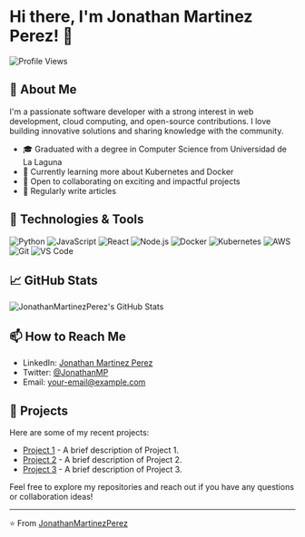 # Hi there, I'm Jonathan Martinez Perez! 👋

![Profile Views](https://komarev.com/ghpvc/?username=JonathanMartinezPerez&color=blue)

## 🚀 About Me

I'm a passionate software developer with a strong interest in web development, cloud computing, and open-source contributions. I love building innovative solutions and sharing knowledge with the community.

- 🎓 Graduated with a degree in Computer Science from Universidad de La Laguna
- 🌱 Currently learning more about Kubernetes and Docker
- 👯 Open to collaborating on exciting and impactful projects
- 📝 Regularly write articles

## 🔧 Technologies & Tools

![Python](https://img.shields.io/badge/-Python-333333?style=flat&logo=python)
![JavaScript](https://img.shields.io/badge/-JavaScript-333333?style=flat&logo=javascript)
![React](https://img.shields.io/badge/-React-333333?style=flat&logo=react)
![Node.js](https://img.shields.io/badge/-Node.js-333333?style=flat&logo=node.js)
![Docker](https://img.shields.io/badge/-Docker-333333?style=flat&logo=docker)
![Kubernetes](https://img.shields.io/badge/-Kubernetes-333333?style=flat&logo=kubernetes)
![AWS](https://img.shields.io/badge/-AWS-333333?style=flat&logo=amazon-aws)
![Git](https://img.shields.io/badge/-Git-333333?style=flat&logo=git)
![VS Code](https://img.shields.io/badge/-VS%20Code-333333?style=flat&logo=visual-studio-code)

## 📈 GitHub Stats

![JonathanMartinezPerez's GitHub Stats](https://github-readme-stats.vercel.app/api?username=JonathanMartinezPerez&show_icons=true&theme=radical)

## 📫 How to Reach Me

- LinkedIn: [Jonathan Martinez Perez](https://www.linkedin.com/in/jonathanmartinezperez)
- Twitter: [@JonathanMP](https://twitter.com/JonathanMP)
- Email: [your-email@example.com](mailto:your-email@example.com)

## 🌟 Projects

Here are some of my recent projects:

- [Project 1](https://github.com/JonathanMartinezPerez/project1) - A brief description of Project 1.
- [Project 2](https://github.com/JonathanMartinezPerez/project2) - A brief description of Project 2.
- [Project 3](https://github.com/JonathanMartinezPerez/project3) - A brief description of Project 3.

Feel free to explore my repositories and reach out if you have any questions or collaboration ideas!

---

⭐️ From [JonathanMartinezPerez](https://github.com/JonathanMartinezPerez)
